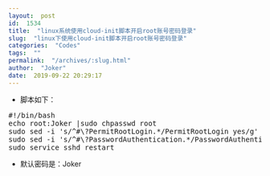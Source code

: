 ```yaml
---
layout:  post
id:  1534
title:  "linux系统使用cloud-init脚本开启root账号密码登录"
slug:  "linux下使用cloud-init脚本开启root账号密码登录"
categories:  "Codes"
tags:  ""
permalink:  "/archives/:slug.html"
author:  "Joker"
date:  2019-09-22 20:29:17
---
```




<ul>
 	<li>脚本如下：</li>
</ul>
<pre class="prettyprint">#!/bin/bash
echo root:Joker |sudo chpasswd root
sudo sed -i 's/^#\?PermitRootLogin.*/PermitRootLogin yes/g' /etc/ssh/sshd_config;
sudo sed -i 's/^#\?PasswordAuthentication.*/PasswordAuthentication yes/g' /etc/ssh/sshd_config;
sudo service sshd restart</pre>
<ul>
 	<li>默认密码是：Joker</li>
</ul>